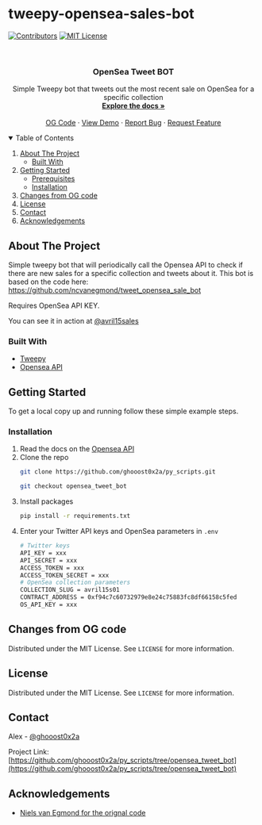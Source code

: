 # tweepy-opensea-sales-bot
 
<!-- PROJECT SHIELDS -->
<!--
*** https://www.markdownguide.org/basic-syntax/#reference-style-links
-->
[![Contributors][contributors-shield]][contributors-url]
[![MIT License][license-shield]][license-url]
<!--[![LinkedIn][linkedin-shield]][linkedin-url]-->



<!-- PROJECT LOGO -->
<br />
<p align="center">
  <!--<a href="https://github.com/ncvanegmond/tweet_opensea_sale_bot">
    <img src="images/logo.png" alt="Logo" width="80" height="80">
  </a>-->

  <h3 align="center">OpenSea Tweet BOT</h3>

  <p align="center">
    Simple Tweepy bot that tweets out the most recent sale on OpenSea for a specific collection
    <br />
    <a href="https://github.com/ghooost0x2a/py_scripts/tree/opensea_tweet_bot"><strong>Explore the docs »</strong></a>
    <br />
    <br />
    <a href="https://github.com/ncvanegmond/tweet_opensea_sale_bot">OG Code</a>
    ·
    <a href="https://twitter.com/avril15sales">View Demo</a>
    ·
    <a href="https://github.com/ghooost0x2a/py_scripts/issues">Report Bug</a>
    ·
    <a href="https://github.com/ghooost0x2a/py_scripts/issues">Request Feature</a>
  </p>
</p>



<!-- TABLE OF CONTENTS -->
<details open="open">
  <summary>Table of Contents</summary>
  <ol>
    <li>
      <a href="#about-the-project">About The Project</a>
      <ul>
        <li><a href="#built-with">Built With</a></li>
      </ul>
    </li>
    <li>
      <a href="#getting-started">Getting Started</a>
      <ul>
        <li><a href="#prerequisites">Prerequisites</a></li>
        <li><a href="#installation">Installation</a></li>
      </ul>
    </li>
    <!--<li><a href="#usage">Usage</a></li>
    <li><a href="#roadmap">Roadmap</a></li>-->
    <li><a href="#changes">Changes from OG code</a></li>
    <li><a href="#license">License</a></li>
    <li><a href="#contact">Contact</a></li>
    <li><a href="#acknowledgements">Acknowledgements</a></li>
  </ol>
</details>



<!-- ABOUT THE PROJECT -->
## About The Project

Simple tweepy bot that will periodically call the Opensea API to check if there are new sales for a specific collection and tweets about it. This bot is based on the code here: https://github.com/ncvanegmond/tweet_opensea_sale_bot

Requires OpenSea API KEY. 

You can see it in action at [@avril15sales](https://twitter.com/avril15sales)

### Built With

* [Tweepy](https://www.tweepy.org/)
* [Opensea API](https://docs.opensea.io/reference/api-overview)




<!-- GETTING STARTED -->
## Getting Started

To get a local copy up and running follow these simple example steps.

### Installation

1. Read the docs on the [Opensea API](https://docs.opensea.io/reference/api-overview)
2. Clone the repo
   ```sh
   git clone https://github.com/ghooost0x2a/py_scripts.git
   ```
   ```sh
   git checkout opensea_tweet_bot
   ```   
3. Install packages
   ```sh
   pip install -r requirements.txt
   ```
4. Enter your Twitter API keys and OpenSea parameters in `.env`
   ```sh
   # Twitter keys
   API_KEY = xxx
   API_SECRET = xxx
   ACCESS_TOKEN = xxx
   ACCESS_TOKEN_SECRET = xxx
   # OpenSea collection parameters
   COLLECTION_SLUG = avril15s01
   CONTRACT_ADDRESS = 0xf94c7c60732979e8e24c75883fc8df66158c5fed
   OS_API_KEY = xxx
   ```
<!-- CHANGES -->
## Changes from OG code

Distributed under the MIT License. See `LICENSE` for more information.


<!-- LICENSE -->
## License

Distributed under the MIT License. See `LICENSE` for more information.



<!-- CONTACT -->
## Contact

Alex - [@ghooost0x2a](https://twitter.com/ghooost0x2a)

Project Link: [https://github.com/ghooost0x2a/py_scripts/tree/opensea_tweet_bot](https://github.com/ghooost0x2a/py_scripts/tree/opensea_tweet_bot)



<!-- ACKNOWLEDGEMENTS -->
## Acknowledgements
* [Niels van Egmond for the orignal code](https://github.com/ncvanegmond/tweet_opensea_sale_bot)





<!-- MARKDOWN LINKS & IMAGES -->
<!-- https://www.markdownguide.org/basic-syntax/#reference-style-links -->
[contributors-shield]: https://img.shields.io/github/contributors/ncvanegmond/tweet_opensea_sale_bot.svg?style=for-the-badge
[contributors-url]: https://github.com/ghooost0x2a
[forks-shield]: https://img.shields.io/github/forks/ncvanegmond/tweet_opensea_sale_bot.svg?style=for-the-badge
[forks-url]: https://github.com/ncvanegmond/tweet_opensea_sale_bot/network/members
[stars-shield]: https://img.shields.io/github/stars/ncvanegmond/tweet_opensea_sale_bot.svg?style=for-the-badge
[stars-url]: https://github.com/ncvanegmond/tweet_opensea_sale_bot/stargazers
[issues-shield]: https://img.shields.io/github/issues/ncvanegmond/tweet_opensea_sale_bot.svg?style=for-the-badge
[issues-url]: https://github.com/ncvanegmond/tweet_opensea_sale_bot/issues
[license-shield]: https://img.shields.io/github/license/ncvanegmond/tweet_opensea_sale_bot.svg?style=for-the-badge
[license-url]: https://github.com/ncvanegmond/tweet_opensea_sale_bot/blob/master/LICENSE.txt
[linkedin-shield]: https://img.shields.io/badge/-LinkedIn-black.svg?style=for-the-badge&logo=linkedin&colorB=555
[linkedin-url]: https://linkedin.com/in/othneildrew
[product-screenshot]: images/screenshot.png